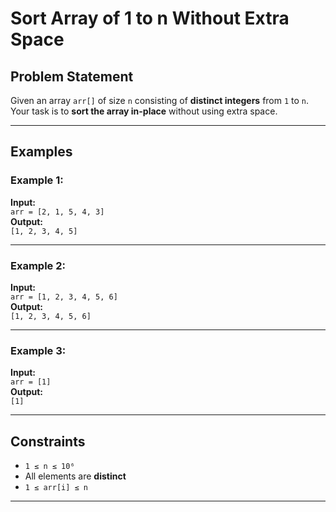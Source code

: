 # Sort Array of 1 to n Without Extra Space

## Problem Statement

Given an array `arr[]` of size `n` consisting of **distinct integers** from `1` to `n`. Your task is to **sort the array in-place** without using extra space.

---

## Examples

### Example 1:
**Input:**  
`arr = [2, 1, 5, 4, 3]`  
**Output:**  
`[1, 2, 3, 4, 5]`

---

### Example 2:
**Input:**  
`arr = [1, 2, 3, 4, 5, 6]`  
**Output:**  
`[1, 2, 3, 4, 5, 6]`

---

### Example 3:
**Input:**  
`arr = [1]`  
**Output:**  
`[1]`

---

## Constraints

- `1 ≤ n ≤ 10⁶`
- All elements are **distinct**
- `1 ≤ arr[i] ≤ n`

---
